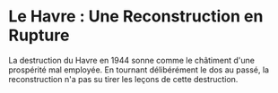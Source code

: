 # Le Havre : Une Reconstruction en Rupture

La destruction du Havre en 1944 sonne comme le châtiment d'une prospérité mal employée. En tournant délibérément le dos au passé, la reconstruction n'a pas su tirer les leçons de cette destruction.